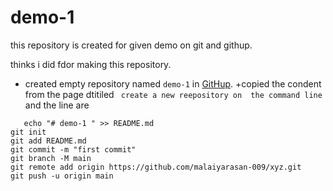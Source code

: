 # demo-1 

this repository is created for given demo on git and githup.
    
    
thinks i did fdor making this repository.

+ created empty repository named `demo-1` in [GitHup](https://githup.com/new).
+copied the condent from the page dtitiled ` create a new reepository on  the command line` and the line are
```
   echo "# demo-1 " >> README.md
git init
git add README.md
git commit -m "first commit"
git branch -M main
git remote add origin https://github.com/malaiyarasan-009/xyz.git
git push -u origin main